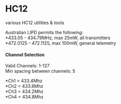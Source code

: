# HC12
various HC12 utilities & tools  

Australian LIPD permits the following:  
*433.05 - 434.79MHz, max 25mW, all transmitters  
*472.0125 - 472.1125, max 100mW, general telemetry

#### Channel Selection
Valid Channels: 1-127  
Min spacing between channels: 5

*Ch1 = 433.4Mhz  
*Ch2 = 433.8Mhz  
*Ch3 = 434.2Mhz  
*Ch4 = 434.8Mhz  
